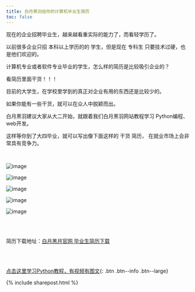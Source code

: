 ```yaml
---
title: 白月黑羽给你的计算机毕业生简历
toc: false
---
```


现在的企业招聘毕业生，越来越看重实际的能力了，而看轻学历了。

以前很多企业只招 本科以上学历的的 学生，但是现在 专科生 只要技术过硬，也是他们欢迎的。


计算机专业或者软件专业毕业的学生，怎么样的简历是比较吸引企业的？

看简历里面干货！！！

目前的大学生，在学校里学到的真正对企业有用的东西还是比较少的。

如果你能有一些干货，就可以在众人中脱颖而出。

白月黑羽建议大家从大二开始，就跟着我们白月黑羽网站教程学习 Python编程、web开发。

这样等你到了大四毕业，就可以写出像下面这样的 干货 简历， 在就业市场上会非常具有竞争力。

<br>

![image](https://user-images.githubusercontent.com/36462795/53170199-7d416c80-361a-11e9-8bd3-557e21bb5ab2.png)

![image](https://user-images.githubusercontent.com/36462795/53170232-964a1d80-361a-11e9-81f8-3fd753e6065b.png)

![image](https://user-images.githubusercontent.com/36462795/53170310-cabdd980-361a-11e9-8e2b-836bb833f5e8.png)

![image](https://user-images.githubusercontent.com/36462795/53170363-e923d500-361a-11e9-9228-4b3ce1472e38.png)

![image](https://user-images.githubusercontent.com/36462795/53170420-05c00d00-361b-11e9-8205-92584d5adbf0.png)


<br><br>

简历下载地址：[白月黑月官网 毕业生简历下载](http://v.python666.vip/file/etc/resume_student.docx)



<br><br>

[点击这里学习Python教程，有视频有图文](/doc/tutorial/python/0001/){: .btn .btn--info .btn--large}

{% include sharepost.html %}